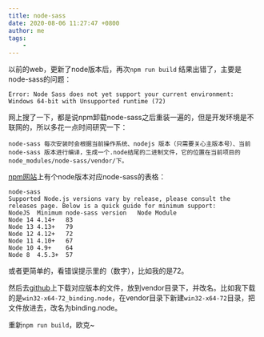 ```yaml
---
title: node-sass
date: 2020-08-06 11:27:47 +0800
author: me
tags:
    - 
---
```


以前的web，更新了node版本后，再次`npm run build`
结果出错了，主要是node-sass的问题：
```
Error: Node Sass does not yet support your current environment: Windows 64-bit with Unsupported runtime (72)

```
网上搜了一下，都是说npm卸载node-sass之后重装一遍的，但是开发环境是不联网的，所以多花一点时间研究一下：

```
node-sass 每次安装时会根据当前操作系统、nodejs 版本（只需要关心主版本号）、当前 node-sass 版本进行编译，生成一个.node结尾的二进制文件，它的位置在当前项目的node_modules/node-sass/vendor/下。
```
[npm网站](https://www.npmjs.com/package/node-sass)上有个node版本对应node-sass的表格：
```
node-sass
Supported Node.js versions vary by release, please consult the releases page. Below is a quick guide for minimum support:
NodeJS	Minimum node-sass version	Node Module
Node 14	4.14+	83
Node 13	4.13+	79
Node 12	4.12+	72
Node 11	4.10+	67
Node 10	4.9+	64
Node 8	4.5.3+	57
```
或者更简单的，看错误提示里的（数字），比如我的是72。

然后去[github](https://github.com/sass/node-sass/releases)上下载对应版本的文件，放到vendor目录下，并改名。比如我下载的是`win32-x64-72_binding.node`，在vendor目录下新建`win32-x64-72`目录，把文件放进去，改名为binding.node。

重新`npm run build`，欧克~


